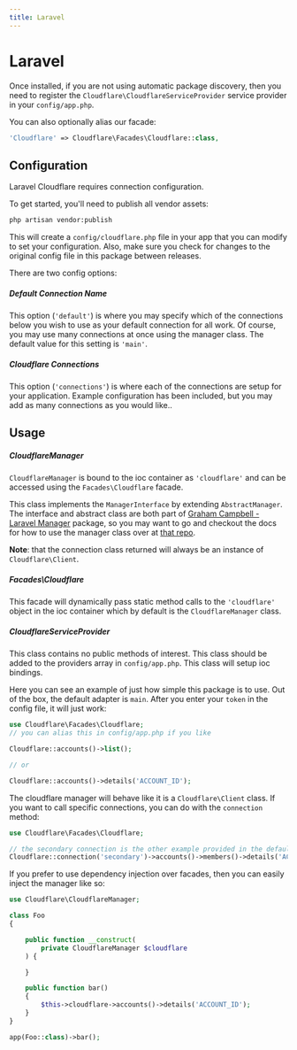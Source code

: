 ```yaml
---
title: Laravel
---
```


# Laravel

Once installed, if you are not using automatic package discovery, then you need to register the `Cloudflare\CloudflareServiceProvider` service provider in your `config/app.php`.

You can also optionally alias our facade:

```php [php]
'Cloudflare' => Cloudflare\Facades\Cloudflare::class,
```

## Configuration

Laravel Cloudflare requires connection configuration.

To get started, you'll need to publish all vendor assets:

```bash [bash]
php artisan vendor:publish
```

This will create a `config/cloudflare.php` file in your app that you can modify to set your configuration. Also, make sure you check for changes to the original config file in this package between releases.

There are two config options:

##### Default Connection Name

This option (`'default'`) is where you may specify which of the connections below you wish to use as your default connection for all work. Of course, you may use many connections at once using the manager class. The default value for this setting is `'main'`.

##### Cloudflare Connections

This option (`'connections'`) is where each of the connections are setup for your application. Example configuration has been included, but you may add as many connections as you would like..

## Usage

##### CloudflareManager

`CloudflareManager` is bound to the ioc container as `'cloudflare'` and can be accessed using the `Facades\Cloudflare` facade.

This class implements the `ManagerInterface` by extending `AbstractManager`. The interface and abstract class are both part of [Graham Campbell - Laravel Manager](https://github.com/GrahamCampbell/Laravel-Manager) package, so you may want to go and checkout the docs for how to use the manager class over at [that repo](https://github.com/GrahamCampbell/Laravel-Manager#usage).

**Note**: that the connection class returned will always be an instance of `Cloudflare\Client`.

##### Facades\Cloudflare

This facade will dynamically pass static method calls to the `'cloudflare'` object in the ioc container which by default is the `CloudflareManager` class.

##### CloudflareServiceProvider

This class contains no public methods of interest. This class should be added to the providers array in `config/app.php`. This class will setup ioc bindings.

Here you can see an example of just how simple this package is to use. Out of the box, the default adapter is `main`. After you enter your `token` in the config file, it will just work:

```php [php]
use Cloudflare\Facades\Cloudflare;
// you can alias this in config/app.php if you like

Cloudflare::accounts()->list();

// or

Cloudflare::accounts()->details('ACCOUNT_ID');
```

The cloudflare manager will behave like it is a `Cloudflare\Client` class. If you want to call specific connections, you can do with the `connection` method:

```php [php]
use Cloudflare\Facades\Cloudflare;

// the secondary connection is the other example provided in the default config
Cloudflare::connection('secondary')->accounts()->members()->details('ACCOUNT_ID', 'MEMBER_ID');
```

If you prefer to use dependency injection over facades, then you can easily inject the manager like so:

```php [php]
use Cloudflare\CloudflareManager;

class Foo
{

    public function __construct(
        private CloudflareManager $cloudflare
    ) {

    }

    public function bar()
    {
        $this->cloudflare->accounts()->details('ACCOUNT_ID');
    }
}

app(Foo::class)->bar();
```
